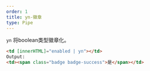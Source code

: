 ```yaml
---
order: 1
title: yn-徽章
type: Pipe
---
```


`yn` 将boolean类型徽章化。

```html
<td [innerHTML]="enabled | yn"></td>
Output:
<td><span class="badge badge-success">是</span></td>
```
